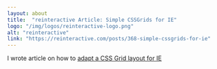 ```yaml
---
layout: about
title:  "reinteractive Article: Simple CSSGrids for IE"
logo: "/img/logos/reinteractive-logo.png"
alt: "reinteractive"
link: "https://reinteractive.com/posts/368-simple-cssgrids-for-ie"
---
```


I wrote article on how to [adapt a CSS Grid layout for IE](/publications/#reinteractive-ie-grid-2018)
